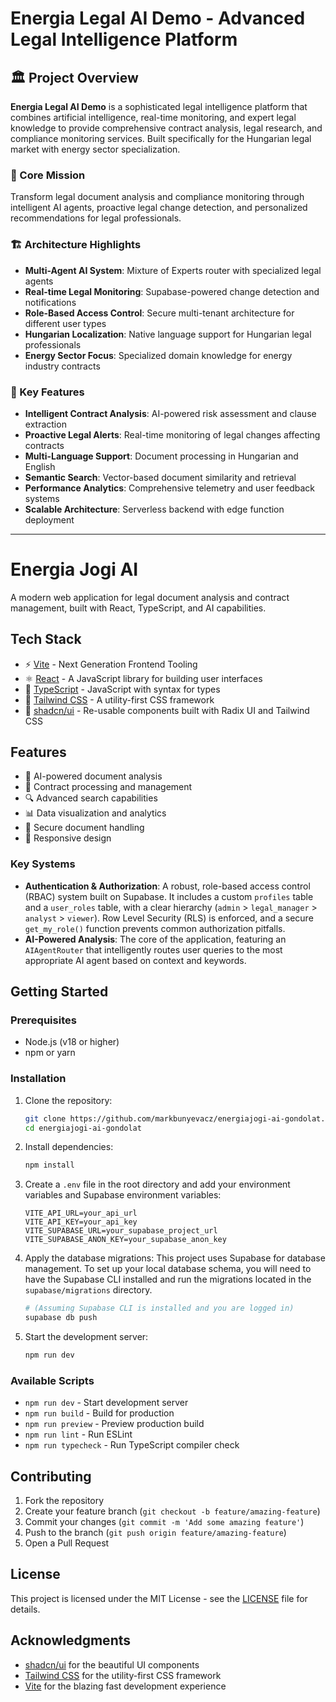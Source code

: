 # Energia Legal AI Demo - Advanced Legal Intelligence Platform

## 🏛️ Project Overview

**Energia Legal AI Demo** is a sophisticated legal intelligence platform that combines artificial intelligence, real-time monitoring, and expert legal knowledge to provide comprehensive contract analysis, legal research, and compliance monitoring services. Built specifically for the Hungarian legal market with energy sector specialization.

### 🎯 Core Mission
Transform legal document analysis and compliance monitoring through intelligent AI agents, proactive legal change detection, and personalized recommendations for legal professionals.

### 🏗️ Architecture Highlights
- **Multi-Agent AI System**: Mixture of Experts router with specialized legal agents
- **Real-time Legal Monitoring**: Supabase-powered change detection and notifications  
- **Role-Based Access Control**: Secure multi-tenant architecture for different user types
- **Hungarian Localization**: Native language support for Hungarian legal professionals
- **Energy Sector Focus**: Specialized domain knowledge for energy industry contracts

### 🚀 Key Features
- **Intelligent Contract Analysis**: AI-powered risk assessment and clause extraction
- **Proactive Legal Alerts**: Real-time monitoring of legal changes affecting contracts
- **Multi-Language Support**: Document processing in Hungarian and English
- **Semantic Search**: Vector-based document similarity and retrieval
- **Performance Analytics**: Comprehensive telemetry and user feedback systems
- **Scalable Architecture**: Serverless backend with edge function deployment

---

# Energia Jogi AI

A modern web application for legal document analysis and contract management, built with React, TypeScript, and AI capabilities.

## Tech Stack

- ⚡️ [Vite](https://vitejs.dev/) - Next Generation Frontend Tooling
- ⚛️ [React](https://reactjs.org/) - A JavaScript library for building user interfaces
- 📘 [TypeScript](https://www.typescriptlang.org/) - JavaScript with syntax for types
- 🎨 [Tailwind CSS](https://tailwindcss.com/) - A utility-first CSS framework
- 🎯 [shadcn/ui](https://ui.shadcn.com/) - Re-usable components built with Radix UI and Tailwind CSS

## Features

- 🤖 AI-powered document analysis
- 📄 Contract processing and management
- 🔍 Advanced search capabilities
- 📊 Data visualization and analytics
- 🔐 Secure document handling
- 📱 Responsive design

### Key Systems

-   **Authentication & Authorization**: A robust, role-based access control (RBAC) system built on Supabase. It includes a custom `profiles` table and a `user_roles` table, with a clear hierarchy (`admin` > `legal_manager` > `analyst` > `viewer`). Row Level Security (RLS) is enforced, and a secure `get_my_role()` function prevents common authorization pitfalls.
-   **AI-Powered Analysis**: The core of the application, featuring an `AIAgentRouter` that intelligently routes user queries to the most appropriate AI agent based on context and keywords.

## Getting Started

### Prerequisites

- Node.js (v18 or higher)
- npm or yarn

### Installation

1. Clone the repository:
   ```bash
   git clone https://github.com/markbunyevacz/energiajogi-ai-gondolat.git
   cd energiajogi-ai-gondolat
   ```

2. Install dependencies:
   ```bash
   npm install
   ```

3. Create a `.env` file in the root directory and add your environment variables and Supabase environment variables:
   ```env
   VITE_API_URL=your_api_url
   VITE_API_KEY=your_api_key
   VITE_SUPABASE_URL=your_supabase_project_url
   VITE_SUPABASE_ANON_KEY=your_supabase_anon_key
   ```

4. Apply the database migrations:
   This project uses Supabase for database management. To set up your local database schema, you will need to have the Supabase CLI installed and run the migrations located in the `supabase/migrations` directory.

   ```bash
   # (Assuming Supabase CLI is installed and you are logged in)
   supabase db push
   ```

5. Start the development server:
   ```bash
   npm run dev
   ```

### Available Scripts

- `npm run dev` - Start development server
- `npm run build` - Build for production
- `npm run preview` - Preview production build
- `npm run lint` - Run ESLint
- `npm run typecheck` - Run TypeScript compiler check

## Contributing

1. Fork the repository
2. Create your feature branch (`git checkout -b feature/amazing-feature`)
3. Commit your changes (`git commit -m 'Add some amazing feature'`)
4. Push to the branch (`git push origin feature/amazing-feature`)
5. Open a Pull Request

## License

This project is licensed under the MIT License - see the [LICENSE](LICENSE) file for details.

## Acknowledgments

- [shadcn/ui](https://ui.shadcn.com/) for the beautiful UI components
- [Tailwind CSS](https://tailwindcss.com/) for the utility-first CSS framework
- [Vite](https://vitejs.dev/) for the blazing fast development experience 